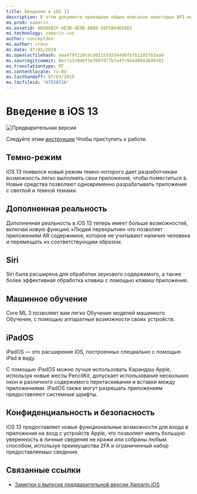 ```yaml
---
title: Введение в iOS 13
description: В этом документе приведено общее описание некоторых API-интерфейсов iOS 13 для предварительного просмотра какой Xamarin предоставляет выпуска C# привязки.
ms.prod: xamarin
ms.assetid: AB486B2F-6E3B-4E0B-ABB8-58F5804D56D2
ms.technology: xamarin-ios
author: conceptdev
ms.author: crdun
ms.date: 07/01/2019
ms.openlocfilehash: eaa479f220c9cd0115fd2d4496fbfb1202fb3aa0
ms.sourcegitcommit: 8ecfa339d0f3e7687977bfe4fc96448942690183
ms.translationtype: MT
ms.contentlocale: ru-RU
ms.lasthandoff: 07/03/2019
ms.locfileid: "67558716"
---
```

# <a name="introduction-to-ios-13"></a>Введение в iOS 13

![Предварительная версия](~/media/shared/preview.png)

Следуйте этим [инструкции](~/ios/platform/ios13/get-started.md) Чтобы приступить к работе.

## <a name="dark-mode"></a>Темно-режим

iOS 13 появился новый режим темно-которого дает разработчикам возможность легко выполнять свои приложения, чтобы поместиться в. Новые средства позволяют одновременно разрабатывать приложения с светлой и темной темами.

## <a name="augmented-reality"></a>Дополненная реальность

Дополненная реальность в iOS 13 теперь имеет больше возможностей, включая новую функцию «Людей перекрытия» что позволяет приложениям AR содержимое, которое не учитывают наличие человека и перемещать их соответствующим образом.

## <a name="siri"></a>Siri

Siri была расширена для обработки звукового содержимого, а также более эффективная обработка клавиш с помощью клавиш приложения.

## <a name="machine-learning"></a>Машинное обучение

Core ML 3 позволяет вам легко Обучение моделей машинного Обучения, с помощью аппаратные возможности своих устройств.

## <a name="ipados"></a>iPadOS

iPadOS — это расширение iOS, построенных специально с помощью iPad в виду.

С помощью iPadOS можно лучше использовать Карандаш Apple, используя новые жесты PencilKit, допускает использование нескольких окон и различного содержимого перетаскивания и вставки между приложениями. iPadOS также могут разрешать приложениям предоставляют системные шрифты.

## <a name="privacy-and-security"></a>Конфиденциальность и безопасность

iOS 13 предоставляет новые функциональные возможности для входа в приложения на вход с устройств Apple, что позволяет иметь большую уверенность в личные сведения не кражи или собраны любым способом, используя преимущества 2FA и ограниченный набор предоставляемых сведения.

## <a name="related-links"></a>Связанные ссылки

- [Заметки о выпуске предварительной версии Xamarin.iOS](/xamarin/ios/release-notes/12/12.99)
